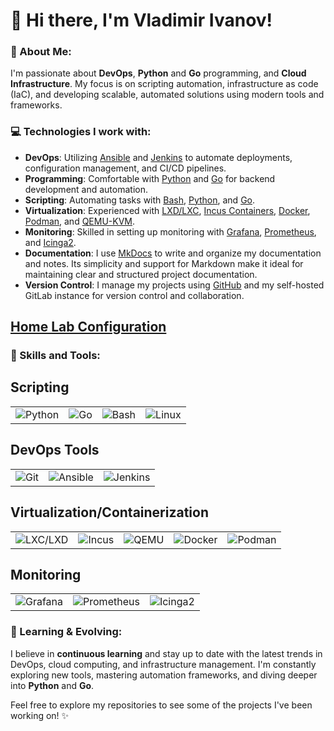 # 👋 Hi there, I'm Vladimir Ivanov!

### 🌟 About Me:
I'm passionate about **DevOps**, **Python** and **Go** programming, and **Cloud Infrastructure**. My focus is on scripting automation, infrastructure as code (IaC), and developing scalable, automated solutions using modern tools and frameworks.

### 💻 Technologies I work with:
- **DevOps**: Utilizing [Ansible](https://www.ansible.com/) and [Jenkins](https://www.jenkins.io/) to automate deployments, configuration management, and CI/CD pipelines.
- **Programming**: Comfortable with [Python](https://www.python.org/) and [Go](https://golang.org/) for backend development and automation.
- **Scripting**: Automating tasks with [Bash](https://www.gnu.org/software/bash/), [Python](https://www.python.org/), and [Go](https://golang.org/).
- **Virtualization**: Experienced with [LXD/LXC](https://linuxcontainers.org/lxd/introduction/), [Incus Containers](https://incus.net/), [Docker](https://www.docker.com/), [Podman](https://podman.io/), and [QEMU-KVM](https://www.qemu.org/).
- **Monitoring**: Skilled in setting up monitoring with [Grafana](https://grafana.com/), [Prometheus](https://prometheus.io/), and [Icinga2](https://icinga.com/).
- **Documentation**: I use [MkDocs](https://www.mkdocs.org/) to write and organize my documentation and notes. Its simplicity and support for Markdown make it ideal for maintaining clear and structured project documentation.
- **Version Control**: I manage my projects using [GitHub](https://github.com/) and my self-hosted GitLab instance for version control and collaboration.
## [Home Lab Configuration](https://vladmin-dev.top/hosting-tools-images/Home-Lab-Setup.drawio.png)


### 🚀 Skills and Tools:

## Scripting
<table>
  <tr>
    <td align="center">
      <img src="https://img.shields.io/badge/Python-3776AB?style=for-the-badge&logo=python&logoColor=white" alt="Python" />
    </td>
    <td align="center">
      <img src="https://img.shields.io/badge/Go-00ADD8?style=for-the-badge&logo=go&logoColor=white" alt="Go" />
    </td>
    <td align="center">
      <img src="https://img.shields.io/badge/Bash-4EAA25?style=for-the-badge&logo=gnu-bash&logoColor=white" alt="Bash" />
    </td>
    <td align="center">
      <img src="https://img.shields.io/badge/Linux-FCC624?style=for-the-badge&logo=linux&logoColor=black" alt="Linux" />
    </td>
  </tr>
</table>

## DevOps Tools
<table>
  <tr>
    <td align="center">
     <img src="https://img.shields.io/badge/Git-F05032?style=for-the-badge&logo=git&logoColor=white" alt="Git" />
    </td>
    <td align="center">
      <img src="https://img.shields.io/badge/Ansible-EE0000?style=for-the-badge&logo=ansible&logoColor=white" alt="Ansible" />
    </td>
    <td align="center">
      <img src="https://img.shields.io/badge/Jenkins-D24939?style=for-the-badge&logo=jenkins&logoColor=white" alt="Jenkins" />
    </td>
  </tr>
</table>

## Virtualization/Containerization
<table>
  <tr>
    <td align="center">
      <img src="https://img.shields.io/badge/LXC/LXD-3C3C3D?style=for-the-badge&logo=linux&logoColor=white" alt="LXC/LXD" />
    </td>
    <td align="center">
      <img src="https://img.shields.io/badge/Incus-003B57?style=for-the-badge&logo=linux&logoColor=white" alt="Incus" />
    </td>
    <td align="center">
      <img src="https://img.shields.io/badge/QEMU-KVM-FF6600?style=for-the-badge&logo=qemu&logoColor=white" alt="QEMU" />
    </td>
    <td align="center">
      <img src="https://img.shields.io/badge/Docker-2496ED?style=for-the-badge&logo=docker&logoColor=white" alt="Docker" />
    </td>
    <td align="center">
      <img src="https://img.shields.io/badge/Podman-892CA0?style=for-the-badge&logo=podman&logoColor=white" alt="Podman" />
    </td>
  </tr>
</table>

## Monitoring
<table>
  <tr>
    <td align="center">
      <img src="https://img.shields.io/badge/Grafana-F46800?style=for-the-badge&logo=grafana&logoColor=white" alt="Grafana" />
    </td>
    <td align="center">
      <img src="https://img.shields.io/badge/Prometheus-E6522C?style=for-the-badge&logo=prometheus&logoColor=white" alt="Prometheus" />
    </td>
    <td align="center">
      <img src="https://img.shields.io/badge/Icinga2-48C9B0?style=for-the-badge&logo=icinga&logoColor=white" alt="Icinga2" />
    </td>
  </tr>
</table>

### 📖 Learning & Evolving:
I believe in **continuous learning** and stay up to date with the latest trends in DevOps, cloud computing, and infrastructure management. I'm constantly exploring new tools, mastering automation frameworks, and diving deeper into **Python** and **Go**.

Feel free to explore my repositories to see some of the projects I've been working on! ✨
